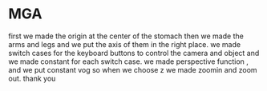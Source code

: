 # MGA
first we made the origin at the center of the stomach then we made the arms and legs and we put the axis of them in the right place.
we made switch cases for the keyboard buttons to control the camera and object and we made constant for each switch case.
we made perspective function , and we put constant vog so when we choose z we made zoomin and zoom out.
thank you
